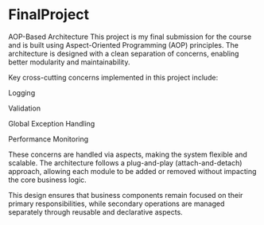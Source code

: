 # FinalProject
AOP-Based Architecture
This project is my final submission for the course and is built using Aspect-Oriented Programming (AOP) principles. The architecture is designed with a clean separation of concerns, enabling better modularity and maintainability.

Key cross-cutting concerns implemented in this project include:

Logging

Validation

Global Exception Handling

Performance Monitoring

These concerns are handled via aspects, making the system flexible and scalable. The architecture follows a plug-and-play (attach-and-detach) approach, allowing each module to be added or removed without impacting the core business logic.

This design ensures that business components remain focused on their primary responsibilities, while secondary operations are managed separately through reusable and declarative aspects.

